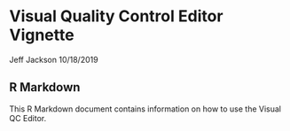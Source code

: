 Visual Quality Control Editor Vignette
================
Jeff Jackson
10/18/2019

## R Markdown

This R Markdown document contains information on how to use the Visual
QC Editor.
